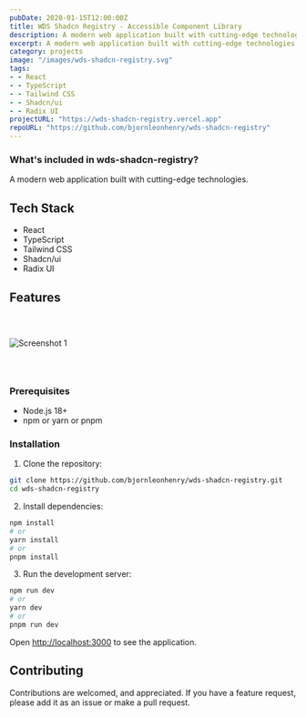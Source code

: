 ```yaml
---
pubDate: 2020-01-15T12:00:00Z
title: WDS Shadcn Registry - Accessible Component Library
description: A modern web application built with cutting-edge technologies.
excerpt: A modern web application built with cutting-edge technologies.
category: projects
image: "/images/wds-shadcn-registry.svg"
tags:
- - React
- - TypeScript
- - Tailwind CSS
- - Shadcn/ui
- - Radix UI
projectURL: "https://wds-shadcn-registry.vercel.app"
repoURL: "https://github.com/bjornleonhenry/wds-shadcn-registry"
---
```


### What's included in wds-shadcn-registry?

A modern web application built with cutting-edge technologies.

## Tech Stack

- React
- TypeScript
- Tailwind CSS
- Shadcn/ui
- Radix UI

## Features

### &nbsp;

![Screenshot 1](/images/wds-shadcn-registry-1.webp)

### &nbsp;

### Prerequisites

- Node.js 18+
- npm or yarn or pnpm

### Installation

1. Clone the repository:
```bash
git clone https://github.com/bjornleonhenry/wds-shadcn-registry.git
cd wds-shadcn-registry
```

2. Install dependencies:
```bash
npm install
# or
yarn install
# or
pnpm install
```

3. Run the development server:
```bash
npm run dev
# or
yarn dev
# or
pnpm run dev
```

Open [http://localhost:3000](http://localhost:3000) to see the application.

## Contributing

Contributions are welcomed, and appreciated. If you have a feature request, please add it as an issue or make a pull request.
